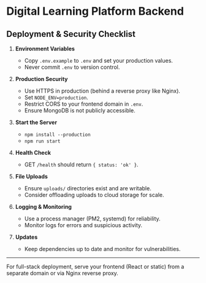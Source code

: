 # Digital Learning Platform Backend

## Deployment & Security Checklist

1. **Environment Variables**
   - Copy `.env.example` to `.env` and set your production values.
   - Never commit `.env` to version control.

2. **Production Security**
   - Use HTTPS in production (behind a reverse proxy like Nginx).
   - Set `NODE_ENV=production`.
   - Restrict CORS to your frontend domain in `.env`.
   - Ensure MongoDB is not publicly accessible.

3. **Start the Server**
   - `npm install --production`
   - `npm run start`

4. **Health Check**
   - GET `/health` should return `{ status: 'ok' }`.

5. **File Uploads**
   - Ensure `uploads/` directories exist and are writable.
   - Consider offloading uploads to cloud storage for scale.

6. **Logging & Monitoring**
   - Use a process manager (PM2, systemd) for reliability.
   - Monitor logs for errors and suspicious activity.

7. **Updates**
   - Keep dependencies up to date and monitor for vulnerabilities.

---

For full-stack deployment, serve your frontend (React or static) from a separate domain or via Nginx reverse proxy.
